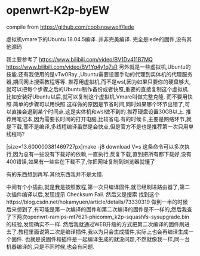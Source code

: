 # openwrt-K2p-byEW
compile from https://github.com/coolsnowwolf/lede

虚拟机vmare下的Ubuntu 18.04.5编译.
并非完美编译.
完全是lede的固件,没有其他源码

我主要参考了
https://www.bilibili.com/video/BV1Dv411B7MQ
https://www.bilibili.com/video/BV1Yg4y1q7sR
另外就是一些虚拟机,Ubuntu的技能.还有我使用的是vTw0Ray ,Ubuntu需要设置手动的代理到实体机的代理服务器,期间网上搜索教程等等.
推荐用虚拟机,而不是wsl,因为如果只要你的硬盘够大,就可以把每个步骤之后的Ubuntu制作备份或者快照,重要的直接复制这个虚拟机.比如安装好Ubuntu以后,就可以复制这个虚拟机.Vmare叫做完整克隆.
而不要用快照.简单的步骤可以用快照.这样做的原因是节省时间,同时如果哪个环节出错了,可以直接会退到某个时间点.这是实体机和wsl做不到的.推荐硬盘设置30GB以上.
推荐用笔记本,因为需要长时间的打开电脑,比较省电.有的时候卡,主要是网络环节,就是下载,而不是编译,多线程编译虽然是会快点,但是官方不是也是推荐第一次只用单线程吗?

[size=13.600000381469727px]make -j8 download V=s 这条命令可以多次执行,因为总有一些没有下载好的依赖,一直执行,反复下载,直到把所有都下载好,没有400错误,如果有一些实在下载不了,你把网址复制到浏览器就懂了

有的东西想到再写.其他东西我并不是太懂.

中间有个小插曲,就是我是按照教程,第一次只编译固件,就已经刷进路由器了,第二次插件编译以后,发现提示 Checksum Fail.
然后又是搜索 找到这个https://blog.csdn.net/hokamyuen/article/details/73330319 做到一半的时候
后来想到了,有可能是第一次编译的固件和第二次编译的固件是不一样的,然后我查了下两次openwrt-ramips-mt7621-phicomm_k2p-squashfs-sysupgrade.bin的校验,发现确实不一样.
然后我就通过WEB升级的方式把第二次编译的固件刷进去了.教程里面说第二次是编译插件,我以为只会生成插件,实际上也会再编译生成一个固件.
也就是说固件和插件是一起编译生成的就没问题,不然就像我一样,同一台机器编译的,只是不同时候,也会有问题.
